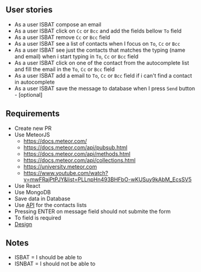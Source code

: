 ## User stories

- As a user ISBAT compose an email
- As a user ISBAT click on `Cc` or `Bcc` and add the fields bellow `To` field
- As a user ISBAT remove `Cc` or `Bcc` field
- As a user ISBAT see a list of contacts when I focus on `To`, `Cc` or `Bcc`
- As a user ISBAT see just the contacts that matches the typing (name and email) when i start typing in `To`, `Cc` or `Bcc` field
- As a user ISBAT click on one of the contact from the autocomplete list and fill the email in the `To`, `Cc` or `Bcc` field
- As a user ISBAT add a email to `To`, `Cc` or `Bcc` field if i can't find a contact in autocomplete
- As a user ISBAT save the message to database when I press `Send` button - [optional]

## Requirements

- Create new PR
- Use MeteorJS
  - https://docs.meteor.com/
  - https://docs.meteor.com/api/pubsub.html
  - https://docs.meteor.com/api/methods.html
  - https://docs.meteor.com/api/collections.html
  - https://university.meteor.com
  - https://www.youtube.com/watch?v=mwFRajPtPJY&list=PLLnpHn493BHFbO-wKUSuy9kAbM_EcsSV5
- Use React
- Use MongoDB
- Save data in Database
- Use [API](https://jsonplaceholder.typicode.com/users) for the contacts lists
- Pressing ENTER on message field should not submite the form
- To field is required
- [Design](https://www.figma.com/file/xV4PSc7axmA1xL7esb7L6V/DevTesting?node-id=0%3A1)

## Notes

- ISBAT = I should be able to
- ISNBAT = I should not be able to
